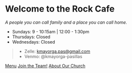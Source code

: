 <!-- _coverpage.md -->

# Welcome to the Rock Cafe

*A people you can call family and a place you can call home.*

- Sundays: 9 - 10:15am | 12:00 - 1:30pm
- Thursdays: Closed
- Wednesdays: Closed

> - Zelle: kmayorga.pas@gmail.com
> - Venmo: @kmayorga-pasillas

[Menu](README.md)
[Join the Team!](https://forms.gle/GaLgizvFEL2XTnQD6)
[About Our Church](https://www.voeaglerock.org/)